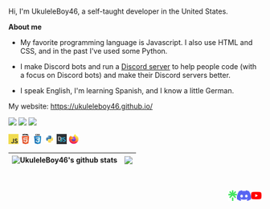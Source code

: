 <br/>

Hi, I'm UkuleleBoy46, a self-taught developer in the United States.

**About me**

- My favorite programming language is Javascript. I also use HTML and CSS, and in the past I've used some Python.

- I make Discord bots and run a [Discord server](https://discord.gg/QQQRBNDj9b ) to help people code (with a focus on Discord bots) and make their Discord servers better.

- I speak English, I'm learning Spanish, and I know a little German.

My website: https://ukuleleboy46.github.io/

  <a href=https://discord.gg/QQQRBNDj9b target="_blank"><img width="30%" src="https://discord.com/api/guilds/979488797358166056/widget.png?style=banner4"></img></a> <a href="https://discord.gg/4cwhqXX99R" target="_blank"><img width="30%" src="https://discord.com/api/guilds/990262032072847362/widget.png?style=banner4"></img></a> <a href=https://discord.gg/pnMt2CHTunb target="_blank"><img width="30%" src="https://discord.com/api/guilds/1001574385414570014/widget.png?style=banner4"></img></a>

<code><img height="20" alt="javascript" src="https://raw.githubusercontent.com/github/explore/80688e429a7d4ef2fca1e82350fe8e3517d3494d/topics/javascript/javascript.png"></code>
<code><img height="20" alt="javascript" src="https://raw.githubusercontent.com/github/explore/80688e429a7d4ef2fca1e82350fe8e3517d3494d/topics/html/html.png"></code>
<code><img height="20" alt="javascript" src="https://raw.githubusercontent.com/github/explore/80688e429a7d4ef2fca1e82350fe8e3517d3494d/topics/css/css.png"></code>
<code><img height="20" alt="javascript" src="https://raw.githubusercontent.com/github/explore/80688e429a7d4ef2fca1e82350fe8e3517d3494d/topics/python/python.png"></code>
<code><img height="20" alt="javascript" src="https://raw.githubusercontent.com/github/explore/888aa7196bdda1de09e848148fc5929ccfe49ab6/topics/discord-js/discord-js.png"></code>
<code><img height="20" alt="javascript" src="https://raw.githubusercontent.com/github/explore/728542e0d33f83720614f61923a9cb424264db23/topics/firefox/firefox.png"></code>

| <img align="center" src="https://github-readme-stats.vercel.app/api?username=ukuleleboy46&show_icons=true&include_all_commits=true&hide_border=true" alt="UkuleleBoy46's github stats" /></a> | <img align="center" src="https://github-readme-stats.vercel.app/api/top-langs/?username=ukuleleboy46&layout=compact&hide_border=true" /> |
| ------------- | ------------- |

<br />
<br />

<a href="https://www.youtube.com/channel/UCszvBqqYoM4tuGUkncZLUIw">
  <img target="_blank" align="right" alt="UkuleleBoy46 | YouTube" height="21px" src="https://raw.githubusercontent.com/UkuleleBoy46/UkuleleBoy46/ab86b35ec311acf37627a95d95abbf45b59a7739/youtube-logo.svg" />
</a>
<a href="https://discord.com/users/968239139604561951">
  <img target="_blank" align="right" alt="UkuleleBoy46 | Discord (@ukuleleboy46)" height="21px" src="https://raw.githubusercontent.com/UkuleleBoy46/UkuleleBoy46/2bce94bdf4607c6ec9a1bc9973fa05feedafb759/discord-logo.svg" />
<a href="https://linktr.ee/ukuleleboy46">
  <img target="_blank" align="right" alt="UkuleleBoy46 | Linktree" height="21px" src="https://raw.githubusercontent.com/UkuleleBoy46/UkuleleBoy46/516d00d4ff81c4ac6deb2c06b61777b2ec4b01c4/linktree-logo.svg" />
</a>
</a>
